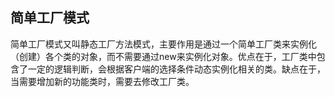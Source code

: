 ## 简单工厂模式

简单工厂模式又叫静态工厂方法模式，主要作用是通过一个简单工厂类来实例化（创建）各个类的对象，而不需要通过new来实例化对象。优点在于，工厂类中包含了一定的逻辑判断，会根据客户端的选择条件动态实例化相关的类。缺点在于，当需要增加新的功能类时，需要去修改工厂类。